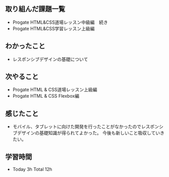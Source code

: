 ## 取り組んだ課題一覧  
- Progate HTML&CSS道場レッスン中級編　続き
- Progate HTML&CSS学習レッスン上級編
## わかったこと  
- レスポンシブデザインの基礎について
## 次やること  
- Progate HTML & CSS道場レッスン上級編
- Progate HTML & CSS Flexbox編
## 感じたこと  
- モバイル、タブレットに向けた開発を行ったことがなかったのでレスポンシブデザインの基礎知識が得られてよかった。  今後も新しいこと吸収していきたい。
## 学習時間  
- Today 3h Total 12h
